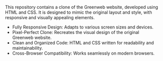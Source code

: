 This repository contains a clone of the Greenweb website, developed using HTML and CSS. It is designed to mimic the original layout and style, with responsive and visually appealing elements.

- Fully Responsive Design: Adapts to various screen sizes and devices.
- Pixel-Perfect Clone: Recreates the visual design of the original Greenweb website.
- Clean and Organized Code: HTML and CSS written for readability and maintainability.
- Cross-Browser Compatibility: Works seamlessly on modern browsers.
